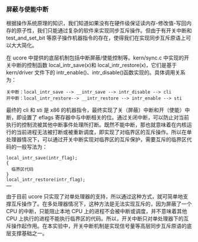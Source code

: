 ### 屏蔽与使能中断

根据操作系统原理的知识，我们知道如果没有在硬件级保证读内存-修改值-写回内存的原子性，我们只能通过复杂的软件来实现同步互斥操作。但由于有开关中断和 test_and_set_bit 等原子操作机器指令的存在，使得我们在实现同步互斥原语上可以大大简化。

在 ucore 中提供的底层机制包括中断屏蔽/使能控制等。kern/sync.c 中实现的开关中断的控制函数 local_intr_save(x)和 local_intr_restore(x)，它们是基于 kern/driver 文件下的 intr_enable()、intr_disable()函数实现的。具体调用关系为：

```
关中断：local_intr_save --> __intr_save --> intr_disable --> cli
开中断：local_intr_restore--> __intr_restore --> intr_enable --> sti
```

最终的 cli 和 sti 是 x86 的机器指令，最终实现了关（屏蔽）中断和开（使能）中断，即设置了 eflags 寄存器中与中断相关的位。通过关闭中断，可以防止对当前执行的控制流被其他中断事件处理所打断。既然不能中断，那也就意味着在内核运行的当前进程无法被打断或被重新调度，即实现了对临界区的互斥操作。所以在单处理器情况下，可以通过开关中断实现对临界区的互斥保护，需要互斥的临界区代码的一般写法为：

```
local_intr_save(intr_flag);
{
  临界区代码
}
local_intr_restore(intr_flag);
……
```

由于目前 ucore 只实现了对单处理器的支持，所以通过这种方式，就可简单地支撑互斥操作了。在多处理器情况下，这种方法是无法实现互斥的，因为屏蔽了一个 CPU 的中断，只能阻止本地 CPU 上的进程不会被中断或调度，并不意味着其他 CPU 上执行的进程不能执行临界区的代码。所以，开关中断只对单处理器下的互斥操作起作用。在本实验中，开关中断机制是实现信号量等高层同步互斥原语的底层支撑基础之一。
